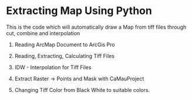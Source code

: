 # Extracting Map Using Python

This is the code which will automatically draw a Map from tiff files through cut, combine and interpolation

1. Reading ArcMap Document to ArcGis Pro

2. Reading, Extracting, Calculating Tiff Files

3. IDW - Interpolation for Tiff Files

4. Extract Raster -> Points and Mask with CaMauProject

5. Changing Tiff Color from Black White to suitable colors.
